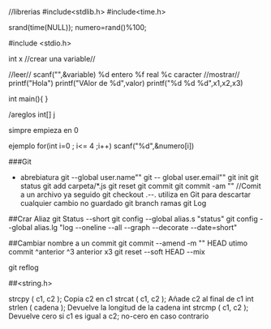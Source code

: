 //librerias 
#include<stdlib.h>
#include<time.h>

srand(time(NULL));
numero=rand()%100;

#include <stdio.h>

int x  //crear una variable//

//leer// 
scanf("",&variable)
            %d entero
            %f real
            %c caracter
//mostrar// 
printf("Hola")
printf("VAlor de %d",valor)
printf("%d %d %d",x1,x2,x3)


int main(){
}

/areglos
int[] j

simpre empieza en 0


ejemplo 
for(int i=0 ; i<= 4 ;i++)
scanf("%d",&numero[i])


###Git 




- abrebiatura
git --global user.name""
git -- global user.email""
git init
git status
git add                       	carpeta/*.js
git reset
git commit              	git commit -am ""  //Comit a un archivo ya seguido
git checkout .--.		utiliza en Git para descartar cualquier cambio no guardado
git branch 			ramas
git Log

##Crar Aliaz
git Status --short
git config --global alias.s "status"
git config --global alias.lg "log --oneline --all --graph --decorate --date=short"



##Cambiar nombre a un commit 
git commit --amend -m ""	HEAD utimo commit
				^anterior ^3 anterior x3
git reset --soft HEAD
	  --mix

git reflog



##<string.h>

strcpy ( c1, c2 ); Copia c2 en c1
strcat ( c1, c2 ); Añade c2 al final de c1
int strlen ( cadena ); Devuelve la longitud de la cadena
int strcmp ( c1, c2 ); Devuelve cero si c1 es igual a c2;
no-cero en caso contrario
